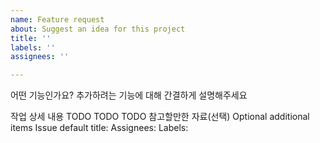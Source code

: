 ```yaml
---
name: Feature request
about: Suggest an idea for this project
title: ''
labels: ''
assignees: ''

---
```


어떤 기능인가요?
추가하려는 기능에 대해 간결하게 설명해주세요

작업 상세 내용
 TODO
 TODO
 TODO
참고할만한 자료(선택)
Optional additional items
Issue default title:
Assignees:
Labels:
